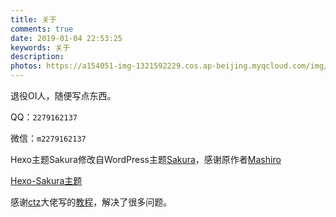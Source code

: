 ```yaml
---
title: 关于
comments: true
date: 2019-01-04 22:53:25
keywords: 关于
description:
photos: https://a154051-img-1321592229.cos.ap-beijing.myqcloud.com/img/1.jpg
---
```

退役OI人，随便写点东西。

QQ：`2279162137`

微信：`m2279162137` 

Hexo主题Sakura修改自WordPress主题[Sakura](https://github.com/mashirozx/Sakura/)，感谢原作者[Mashiro](https://2heng.xin/)

[Hexo-Sakura主题](https://github.com/honjun/hexo-theme-sakura)

感谢[ctz](https://ctz45562.github.io/)大佬写的[教程](https://ctz45562.github.io/2019/06/04/blog%E3%81%AE%E6%90%AD%E5%BB%BA%E4%B9%8Bsakura)，解决了很多问题。